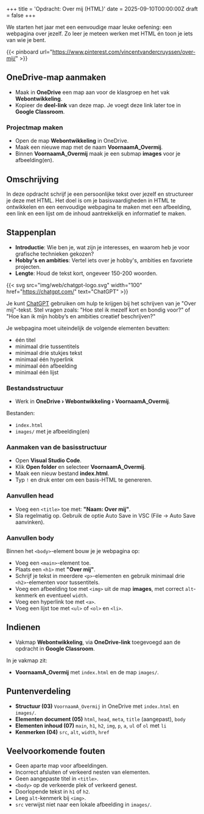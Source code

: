 +++
title = 'Opdracht: Over mij (HTML)'
date = 2025-09-10T00:00:00Z
draft = false
+++

We starten het jaar met een eenvoudige maar leuke oefening: een webpagina over jezelf. Zo leer je meteen werken met HTML én toon je iets van wie je bent.

{{< pinboard url="https://www.pinterest.com/vincentvandercruyssen/over-mij/" >}}

## OneDrive-map aanmaken

- Maak in **OneDrive** een map aan voor de klasgroep en het vak **Webontwikkeling**.
- Kopieer de **deel-link** van deze map. Je voegt deze link later toe in **Google Classroom**.

### Projectmap maken

- Open de map **Webontwikkeling** in OneDrive.
- Maak een nieuwe map met de naam **VoornaamA_Overmij**.
- Binnen **VoornaamA_Overmij** maak je een submap **images** voor je afbeelding(en).

## Omschrijving

In deze opdracht schrijf je een persoonlijke tekst over jezelf en structureer je deze met HTML. Het doel is om je basisvaardigheden in HTML te ontwikkelen en een eenvoudige webpagina te maken met een afbeelding, een link en een lijst om de inhoud aantrekkelijk en informatief te maken.

## Stappenplan

- **Introductie**: Wie ben je, wat zijn je interesses, en waarom heb je voor grafische technieken gekozen?
- **Hobby's en ambities**: Vertel iets over je hobby's, ambities en favoriete projecten.
- **Lengte**: Houd de tekst kort, ongeveer 150-200 woorden.

{{< svg src="img/web/chatgpt-logo.svg" width="100" href="https://chatgpt.com/" text="ChatGPT" >}}

Je kunt [ChatGPT](https://chatgpt.com/) gebruiken om hulp te krijgen bij het schrijven van je "Over mij"-tekst. Stel vragen zoals: "Hoe stel ik mezelf kort en bondig voor?" of "Hoe kan ik mijn hobby’s en ambities creatief beschrijven?"

Je webpagina moet uiteindelijk de volgende elementen bevatten:
- één titel
- minimaal drie tussentitels
- minimaal drie stukjes tekst
- minimaal één hyperlink
- minimaal één afbeelding
- minimaal één lijst

### Bestandsstructuur

- Werk in **OneDrive › Webontwikkeling › VoornaamA_Overmij**.

Bestanden:
  - `index.html`
  - `images/` met je afbeelding(en)

### Aanmaken van de basisstructuur

- Open **Visual Studio Code**.
- Klik **Open folder** en selecteer **VoornaamA_Overmij**.
- Maak een nieuw bestand **index.html**.
- Typ `!` en druk enter om een basis-HTML te genereren.

### Aanvullen head

- Voeg een `<title>` toe met: **"Naam: Over mij"**.
- Sla regelmatig op. Gebruik de optie Auto Save in VSC (File → Auto Save aanvinken).

### Aanvullen body

Binnen het `<body>`-element bouw je je webpagina op:

- Voeg een `<main>`-element toe.
- Plaats een `<h1>` met **"Over mij"**.
- Schrijf je tekst in meerdere `<p>`-elementen en gebruik minimaal drie `<h2>`-elementen voor tussentitels.
- Voeg een afbeelding toe met `<img>` uit de map **images**, met correct `alt`-kenmerk en eventueel `width`.
- Voeg een hyperlink toe met `<a>`.
- Voeg een lijst toe met `<ul>` of `<ol>` en `<li>`.

## Indienen

- Vakmap **Webontwikkeling**, via **OneDrive-link** toegevoegd aan de opdracht in **Google Classroom**.

In je vakmap zit:

- **VoornaamA_Overmij** met `index.html` en de map `images/`.

## Puntenverdeling

- **Structuur (03)** `VoornaamA_Overmij` in OneDrive met `index.html` en `images/`.
- **Elementen document (05)** `html`, `head`, `meta`, `title` (aangepast), `body`
- **Elementen inhoud (07)** `main`, `h1`, `h2`, `img`, `p`, `a`, `ul` of `ol` met `li`
- **Kenmerken (04)** `src`, `alt`, `width`, `href`

## Veelvoorkomende fouten

- Geen aparte map voor afbeeldingen.
- Incorrect afsluiten of verkeerd nesten van elementen.
- Geen aangepaste titel in `<title>`.
- `<body>` op de verkeerde plek of verkeerd genest.
- Doorlopende tekst in `h1` of `h2`.
- Leeg `alt`-kenmerk bij `<img>`.
- `src` verwijst niet naar een lokale afbeelding in `images/`.